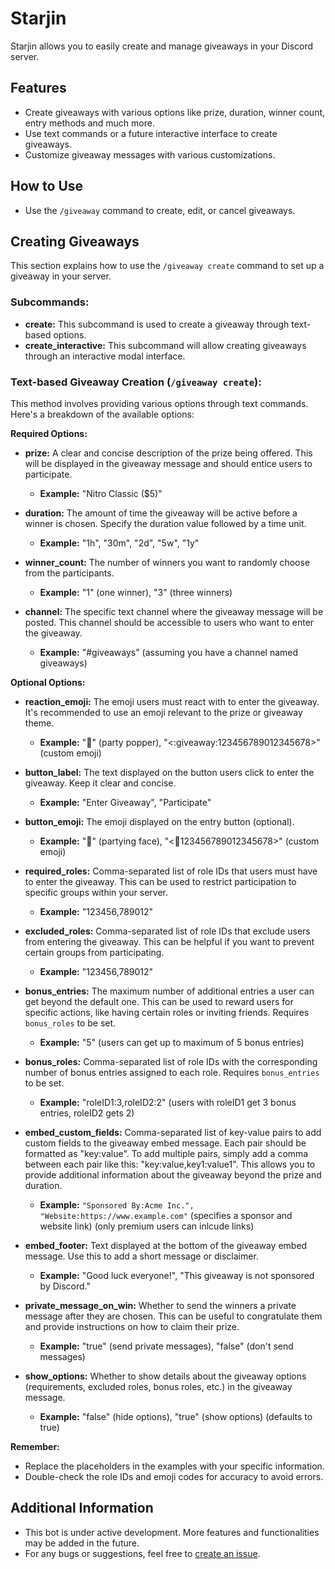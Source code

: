 # Starjin

Starjin allows you to easily create and manage giveaways in your Discord server.

## Features

-  Create giveaways with various options like prize, duration, winner count, entry methods and much more.
-  Use text commands or a future interactive interface to create giveaways.
-  Customize giveaway messages with various customizations.

## How to Use

-  Use the `/giveaway` command to create, edit, or cancel giveaways.

## Creating Giveaways

This section explains how to use the `/giveaway create` command to set up a giveaway in your server.

### Subcommands:

-  **create:** This subcommand is used to create a giveaway through text-based options.
-  **create_interactive:** This subcommand will allow creating giveaways through an interactive modal interface.

### Text-based Giveaway Creation (`/giveaway create`):

This method involves providing various options through text commands. Here's a breakdown of the available options:

**Required Options:**

-  **prize:** A clear and concise description of the prize being offered. This will be displayed in the giveaway message and should entice users to participate.

   -  **Example:** "Nitro Classic ($5)"

-  **duration:** The amount of time the giveaway will be active before a winner is chosen. Specify the duration value followed by a time unit.

   -  **Example:** "1h", "30m", "2d", "5w", "1y"

-  **winner_count:** The number of winners you want to randomly choose from the participants.

   -  **Example:** "1" (one winner), "3" (three winners)

-  **channel:** The specific text channel where the giveaway message will be posted. This channel should be accessible to users who want to enter the giveaway.

   -  **Example:** "#giveaways" (assuming you have a channel named giveaways)

**Optional Options:**

-  **reaction_emoji:** The emoji users must react with to enter the giveaway. It's recommended to use an emoji relevant to the prize or giveaway theme.

   -  **Example:** "🎉" (party popper), "<:giveaway:123456789012345678>" (custom emoji)

-  **button_label:** The text displayed on the button users click to enter the giveaway. Keep it clear and concise.

   -  **Example:** "Enter Giveaway", "Participate"

-  **button_emoji:** The emoji displayed on the entry button (optional).

   -  **Example:** "🥳" (partying face), "<:gift:123456789012345678>" (custom emoji)

-  **required_roles:** Comma-separated list of role IDs that users must have to enter the giveaway. This can be used to restrict participation to specific groups within your server.

   -  **Example:** "123456,789012"

-  **excluded_roles:** Comma-separated list of role IDs that exclude users from entering the giveaway. This can be helpful if you want to prevent certain groups from participating.

   -  **Example:** "123456,789012"

-  **bonus_entries:** The maximum number of additional entries a user can get beyond the default one. This can be used to reward users for specific actions, like having certain roles or inviting friends. Requires `bonus_roles` to be set.

   -  **Example:** "5" (users can get up to maximum of 5 bonus entries)

-  **bonus_roles:** Comma-separated list of role IDs with the corresponding number of bonus entries assigned to each role. Requires `bonus_entries` to be set.

   -  **Example:** "roleID1:3,roleID2:2" (users with roleID1 get 3 bonus entries, roleID2 gets 2)

-  **embed_custom_fields:** Comma-separated list of key-value pairs to add custom fields to the giveaway embed message. Each pair should be formatted as "key:value". To add multiple pairs, simply add a comma between each pair like this: "key:value,key1:value1". This allows you to provide additional information about the giveaway beyond the prize and duration.

   -  **Example:** `"Sponsored By:Acme Inc.", "Website:https://www.example.com"` (specifies a sponsor and website link) (only premium users can inlcude links)

-  **embed_footer:** Text displayed at the bottom of the giveaway embed message. Use this to add a short message or disclaimer.

   -  **Example:** "Good luck everyone!", "This giveaway is not sponsored by Discord."

-  **private_message_on_win:** Whether to send the winners a private message after they are chosen. This can be useful to congratulate them and provide instructions on how to claim their prize.

   -  **Example:** "true" (send private messages), "false" (don't send messages)

-  **show_options:** Whether to show details about the giveaway options (requirements, excluded roles, bonus roles, etc.) in the giveaway message.

   -  **Example:** "false" (hide options), "true" (show options) (defaults to true)

**Remember:**

-  Replace the placeholders in the examples with your specific information.
-  Double-check the role IDs and emoji codes for accuracy to avoid errors.

## Additional Information

-  This bot is under active development. More features and functionalities may be added in the future.
-  For any bugs or suggestions, feel free to [create an issue](https://github.com/Meenic/starjin/issues).
